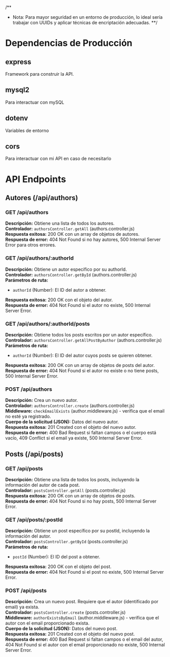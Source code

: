 /\*\*

- Nota: Para mayor seguridad en un entorno de producción, lo ideal sería trabajar con UUIDs y aplicar técnicas de encriptación adecuadas.
  \*\*/

# Dependencias de Producción

## express

Framework para construir la API.

## mysql2

Para interactuar con mySQL

## dotenv

Variables de entorno

## cors

Para interactuar con mi API en caso de necesitarlo

# API Endpoints

## Autores (/api/authors)

### GET /api/authors

**Descripción:** Obtiene una lista de todos los autores.  
**Controlador:** `authorsController.getAll` (authors.controller.js)  
**Respuesta exitosa:** 200 OK con un array de objetos de autores.  
**Respuesta de error:** 404 Not Found si no hay autores, 500 Internal Server Error para otros errores.

### GET /api/authors/:authorId

**Descripción:** Obtiene un autor específico por su authorId.  
**Controlador:** `authorsController.getById` (authors.controller.js)  
**Parámetros de ruta:**

- `authorId` (Number): El ID del autor a obtener.

**Respuesta exitosa:** 200 OK con el objeto del autor.  
**Respuesta de error:** 404 Not Found si el autor no existe, 500 Internal Server Error.

### GET /api/authors/:authorId/posts

**Descripción:** Obtiene todos los posts escritos por un autor específico.  
**Controlador:** `authorsController.getAllPostByAuthor` (authors.controller.js)  
**Parámetros de ruta:**

- `authorId` (Number): El ID del autor cuyos posts se quieren obtener.

**Respuesta exitosa:** 200 OK con un array de objetos de posts del autor.  
**Respuesta de error:** 404 Not Found si el autor no existe o no tiene posts, 500 Internal Server Error.

### POST /api/authors

**Descripción:** Crea un nuevo autor.  
**Controlador:** `authorsController.create` (authors.controller.js)  
**Middleware:** `checkEmailExists` (author.middleware.js) - verifica que el email no esté ya registrado.  
**Cuerpo de la solicitud (JSON):** Datos del nuevo autor.  
**Respuesta exitosa:** 201 Created con el objeto del nuevo autor.  
**Respuesta de error:** 400 Bad Request si faltan campos o el cuerpo está vacío, 409 Conflict si el email ya existe, 500 Internal Server Error.

## Posts (/api/posts)

### GET /api/posts

**Descripción:** Obtiene una lista de todos los posts, incluyendo la información del autor de cada post.  
**Controlador:** `postsController.getAll` (posts.controller.js)  
**Respuesta exitosa:** 200 OK con un array de objetos de posts.  
**Respuesta de error:** 404 Not Found si no hay posts, 500 Internal Server Error.

### GET /api/posts/:postId

**Descripción:** Obtiene un post específico por su postId, incluyendo la información del autor.  
**Controlador:** `postsController.getById` (posts.controller.js)  
**Parámetros de ruta:**

- `postId` (Number): El ID del post a obtener.

**Respuesta exitosa:** 200 OK con el objeto del post.  
**Respuesta de error:** 404 Not Found si el post no existe, 500 Internal Server Error.

### POST /api/posts

**Descripción:** Crea un nuevo post. Requiere que el autor (identificado por email) ya exista.  
**Controlador:** `postsController.create` (posts.controller.js)  
**Middleware:** `authorExistsByEmail` (author.middleware.js) - verifica que el autor con el email proporcionado exista.  
**Cuerpo de la solicitud (JSON):** Datos del nuevo post.  
**Respuesta exitosa:** 201 Created con el objeto del nuevo post.  
**Respuesta de error:** 400 Bad Request si faltan campos o el email del autor, 404 Not Found si el autor con el email proporcionado no existe, 500 Internal Server Error.

